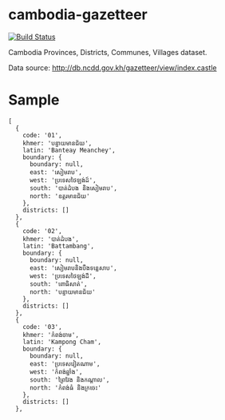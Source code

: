 # cambodia-gazetteer

[![Build Status](https://travis-ci.org/RathanakSreang/cambodia-gazetteer.svg?branch=master)](https://travis-ci.org/RathanakSreang/cambodia-gazetteer)

Cambodia Provinces, Districts, Communes, Villages dataset.

Data source: http://db.ncdd.gov.kh/gazetteer/view/index.castle

# Sample

```
[
  {
    code: '01',
    khmer: 'បន្ទាយមានជ័យ',
    latin: 'Banteay Meanchey',
    boundary: {
      boundary: null,
      east: 'សៀមរាប',
      west: 'ប្រទេសថៃឡង់ដ៍',
      south: 'បាត់ដំបង និងសៀមរាប',
      north: 'ឧត្តរមានជ័យ'
    },
    districts: []
  },
  {
    code: '02',
    khmer: 'បាត់ដំបង',
    latin: 'Battambang',
    boundary: {
      boundary: null,
      east: 'សៀមរាប​និង​បឹងទន្លេសាប',
      west: 'ប្រទេសថៃឡង់ដ៏',
      south: 'ពោធិសាត់',
      north: 'បន្ទាយមានជ័យ'
    },
    districts: []
  },
  {
    code: '03',
    khmer: 'កំពង់ចាម',
    latin: 'Kampong Cham',
    boundary: {
      boundary: null,
      east: 'ប្រទេសវៀតណាម',
      west: 'កំពង់ឆ្នាំង',
      south: 'ព្រៃវែង និងកណ្តាល',
      north: 'កំពង់ធំ និងក្រចេះ'
    },
    districts: []
  },

```
